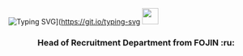 ![Typing SVG](https://readme-typing-svg.herokuapp.com?color=%#FF5E2F&lines=Hi,+I'm+Anna)](https://git.io/typing-svg
<img src="https://github.com/blackcater/blackcater/raw/main/images/Hi.gif" height="32"/></h1>
<h3 align="center"> Head of Recruitment Department from FOJIN :ru: </h3>
